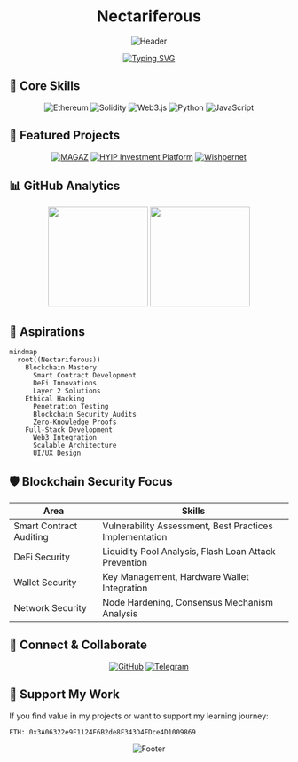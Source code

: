 <div align="center">

# Nectariferous

![Header](https://capsule-render.vercel.app/api?type=waving&color=gradient&height=300&section=header&text=Nectariferous&fontSize=90&animation=fadeIn&fontAlignY=38&desc=Blockchain%20Developer%20|%20Ethical%20Hacker%20|%20Innovator&descAlignY=51&descAlign=62)

[![Typing SVG](https://readme-typing-svg.herokuapp.com?font=Fira+Code&pause=1000&color=00F7C3&center=true&vCenter=true&width=435&lines=Exploring+the+Blockchain+Frontier;Securing+the+Digital+Realm;Innovating+for+the+Future)](https://git.io/typing-svg)

</div>

## 🧬 Core Skills

<div align="center">

![Ethereum](https://img.shields.io/badge/Ethereum-3C3C3D?style=for-the-badge&logo=Ethereum&logoColor=white)
![Solidity](https://img.shields.io/badge/Solidity-%23363636.svg?style=for-the-badge&logo=solidity&logoColor=white)
![Web3.js](https://img.shields.io/badge/web3.js-F16822?style=for-the-badge&logo=web3.js&logoColor=white)
![Python](https://img.shields.io/badge/python-3670A0?style=for-the-badge&logo=python&logoColor=ffdd54)
![JavaScript](https://img.shields.io/badge/javascript-%23323330.svg?style=for-the-badge&logo=javascript&logoColor=%23F7DF1E)

</div>

## 🚀 Featured Projects

<div align="center">

[![MAGAZ](https://github-readme-stats.vercel.app/api/pin/?username=nectariferous&repo=MAGAZ&theme=radical)](https://github.com/nectariferous/MAGAZ)
[![HYIP Investment Platform](https://github-readme-stats.vercel.app/api/pin/?username=nectariferous&repo=hyip-investment-platform&theme=radical)](https://github.com/nectariferous/hyip-investment-platform)
[![Wishpernet](https://github-readme-stats.vercel.app/api/pin/?username=nectariferous&repo=Wishpernet&theme=radical)](https://github.com/nectariferous/Wishpernet)

</div>

## 📊 GitHub Analytics

<div align="center">
  <img height="180em" src="https://github-readme-stats.vercel.app/api?username=nectariferous&show_icons=true&theme=radical&include_all_commits=true&count_private=true"/>
  <img height="180em" src="https://github-readme-stats.vercel.app/api/top-langs/?username=nectariferous&layout=compact&langs_count=8&theme=radical"/>
</div>

## 🌠 Aspirations

```mermaid
mindmap
  root((Nectariferous))
    Blockchain Mastery
      Smart Contract Development
      DeFi Innovations
      Layer 2 Solutions
    Ethical Hacking
      Penetration Testing
      Blockchain Security Audits
      Zero-Knowledge Proofs
    Full-Stack Development
      Web3 Integration
      Scalable Architecture
      UI/UX Design
```

## 🛡️ Blockchain Security Focus

| Area | Skills |
|------|--------|
| Smart Contract Auditing | Vulnerability Assessment, Best Practices Implementation |
| DeFi Security | Liquidity Pool Analysis, Flash Loan Attack Prevention |
| Wallet Security | Key Management, Hardware Wallet Integration |
| Network Security | Node Hardening, Consensus Mechanism Analysis |

## 🤝 Connect & Collaborate

<div align="center">

[![GitHub](https://img.shields.io/badge/github-%23121011.svg?style=for-the-badge&logo=github&logoColor=white)](https://github.com/nectariferous)
[![Telegram](https://img.shields.io/badge/Telegram-2CA5E0?style=for-the-badge&logo=telegram&logoColor=white)](https://t.me/nectariferous)

</div>

## 💖 Support My Work

If you find value in my projects or want to support my learning journey:

```
ETH: 0x3A06322e9F1124F6B2de8F343D4FDce4D1009869
```

<div align="center">

![Footer](https://capsule-render.vercel.app/api?type=waving&color=gradient&height=100&section=footer)

</div>
